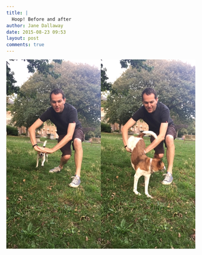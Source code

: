 ```yaml
---
title: |
  Hoop! Before and after
author: Jane Dallaway
date: 2015-08-23 09:53
layout: post
comments: true
---
```


<div><a href="/media/tp_Image-1.jpg"><img src="/media/tp_thumb_Image-1.jpg" width="500" height="500"/></a></div>



  




      